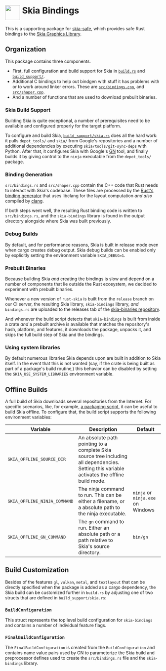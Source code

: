 # <img alt="" width="48" align="top"  src="https://raw.githubusercontent.com/rust-skia/rust-skia/master/artwork/rust-skia-icon_512x512.png"/> Skia Bindings

This is a supporting package for [skia-safe](https://crates.io/crates/skia-safe), which provides safe Rust bindings to the [Skia Graphics Library](https://skia.org/).

## Organization

This package contains three components. 

- First, full configuration and build support for Skia in [`build.rs`](build.rs) and  [`build_support/`](build_support/).
- Additional C bindings to help out bindgen with stuff it has problems with or to work around linker errors. These are [`src/bindings.cpp`](src/bindings.cpp), and [`src/shaper.cpp`](src/shaper.cpp).
- And a number of functions that are used to download prebuilt binaries.

### Skia Build Support

Building Skia is quite exceptional, a number of prerequisites need to be available and configured properly for the target platform.

To configure and build Skia, [`build_support/skia.rs`](build_support/skia.rs) does all the hard work: it pulls `depot_tools/` and `skia/` from Google's repositories and a number of additional dependencies by executing `skia/tools/git-sync-deps` with Python. After that, it configures Skia with Google's [GN](https://gn.googlesource.com/gn/+/refs/heads/master/README.md) tool, and finally builds it by giving control to the `ninja` executable from the `depot_tools/` package.

### Binding Generation

`src/bindings.rs` and `src/shaper.cpp` contain the C++ code that Rust needs to interact with Skia's codebase. These files are processed by the [Rust's binding generator](<https://github.com/rust-lang/rust-bindgen>) that uses libclang for the layout computation _and also_ compiled by [clang](https://clang.llvm.org/).

If both steps went well, the resulting Rust binding code is written to `src/bindings.rs`, and the `skia-bindings` library is found in the output directory alongside where Skia was built previously.

### Debug Builds

By default, and for performance reasons, Skia is built in release mode even when cargo creates debug output. Skia debug builds can be enabled only by explicitly setting the environment variable `SKIA_DEBUG=1`.

### Prebuilt Binaries

Because building Skia _and_ creating the bindings is slow and depend on a number of components that lie outside the Rust ecosystem, we decided to experiment with prebuilt binaries.

Whenever a new version of `rust-skia` is built from the `release` branch on our CI server, the resulting Skia library, `skia-bindings` library, _and_ `bindings.rs` are uploaded to the releases tab of the [skia-binaries repository](<https://github.com/rust-skia/skia-binaries/releases>).

And whenever the build script detects that `skia-bindings` is built from inside a crate _and_ a prebuilt archive is available that matches the repository's hash, platform, and features, it downloads the package, unpacks it, and skips the full build step of Skia and the bindings.

### Using system libraries

By default numerous libraries Skia depends upon are built in addition to Skia itself. In the event
that this is not wanted (say, if the crate is being built as part of a package's build routine,)
this behavior can be disabled by setting the `SKIA_USE_SYSTEM_LIBRARIES` environment variable.

## Offline Builds

A full build of Skia downloads several repositories from the Internet. For specific scenarios, like, for example, [a packaging script](https://github.com/rust-skia/rust-skia/issues/340), it can be useful to build Skia offline. To configure that, the build script supports the following environment variables:

| Variable                     | Description                                                  | Default                            |
| ---------------------------- | ------------------------------------------------------------ | ---------------------------------- |
| `SKIA_OFFLINE_SOURCE_DIR`    | An absolute path pointing to a complete Skia source tree including all dependencies. Setting this variable activates the offline build mode. |                                    |
| `SKIA_OFFLINE_NINJA_COMMAND` | The ninja command to run. This can be either a filename, or a absolute path to the ninja executable. | `ninja` or `ninja.exe`  on Windows |
| `SKIA_OFFLINE_GN_COMMAND`    | The `gn` command to run. Either an absolute path or a path relative to Skia's source directory. | `bin/gn`                           |

## Build Customization

Besides of the features `gl`, `vulkan`, `metal`, and `textlayout` that can be directly specified when the package is added as a cargo dependency, the Skia build can be customized further in `build.rs` by adjusting one of two structs that are defined in `build_support/skia.rs`:

### `BuildConfiguration`

This struct represents the top level build configuration for `skia-bindings` and contains a number of individual feature flags.

### `FinalBuildConfiguration`

The `FinalBuildConfiguration` is created from the `BuildConfiguration` and contains name value pairs used by GN to parameterize the Skia build and preprocessor defines used to create the `src/bindings.rs` file and the `skia-bindings` library.

